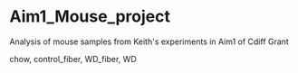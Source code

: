 # Aim1_Mouse_project
Analysis of mouse samples from Keith's experiments in Aim1 of Cdiff Grant

chow, control_fiber, WD_fiber, WD
